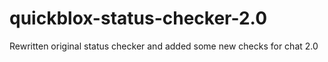 quickblox-status-checker-2.0
============================

Rewritten original status checker and added some new checks for chat 2.0
